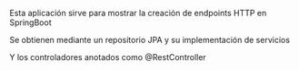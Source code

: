 Esta aplicación sirve para mostrar la creación de endpoints HTTP en SpringBoot

Se obtienen mediante un repositorio JPA y su implementación de servicios

Y los controladores anotados como @RestController
